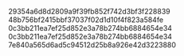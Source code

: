 29354a6d8d2809a9f39fb852f742d3bf3f228839
48b756bf2415bbf37037f02d1d10f4f823a584fe
0c3bb211ea7ef25d852e3a78b274bb6884654e34
0c3bb211ea7ef25d852e3a78b274bb6884654e34
7e840a565d6ad5c94512d25b8a926e42d3223880
